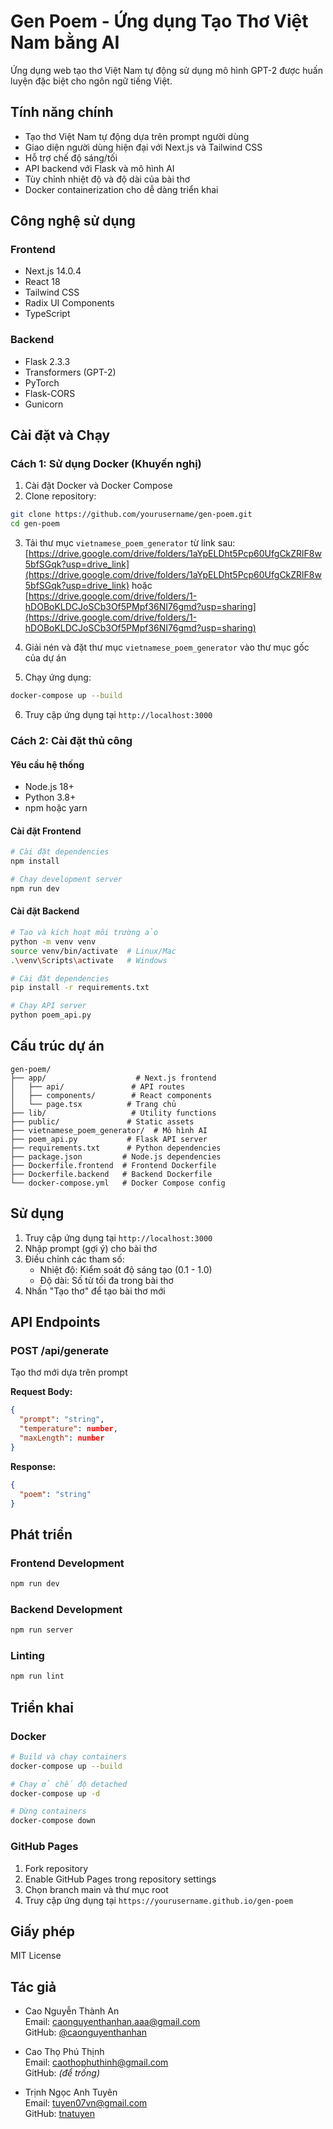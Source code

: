 # Gen Poem - Ứng dụng Tạo Thơ Việt Nam bằng AI

Ứng dụng web tạo thơ Việt Nam tự động sử dụng mô hình GPT-2 được huấn luyện đặc biệt cho ngôn ngữ tiếng Việt.

## Tính năng chính

- Tạo thơ Việt Nam tự động dựa trên prompt người dùng
- Giao diện người dùng hiện đại với Next.js và Tailwind CSS
- Hỗ trợ chế độ sáng/tối
- API backend với Flask và mô hình AI
- Tùy chỉnh nhiệt độ và độ dài của bài thơ
- Docker containerization cho dễ dàng triển khai

## Công nghệ sử dụng

### Frontend
- Next.js 14.0.4
- React 18
- Tailwind CSS
- Radix UI Components
- TypeScript

### Backend
- Flask 2.3.3
- Transformers (GPT-2)
- PyTorch
- Flask-CORS
- Gunicorn

## Cài đặt và Chạy

### Cách 1: Sử dụng Docker (Khuyến nghị)

1. Cài đặt Docker và Docker Compose
2. Clone repository:
```bash
git clone https://github.com/yourusername/gen-poem.git
cd gen-poem
```

3. Tải thư mục `vietnamese_poem_generator` từ link sau:
   [https://drive.google.com/drive/folders/1aYpELDht5Pcp60UfgCkZRlF8w5bfSGqk?usp=drive_link](https://drive.google.com/drive/folders/1aYpELDht5Pcp60UfgCkZRlF8w5bfSGqk?usp=drive_link)
   hoặc
   [https://drive.google.com/drive/folders/1-hDOBoKLDCJoSCb3Of5PMpf36NI76gmd?usp=sharing](https://drive.google.com/drive/folders/1-hDOBoKLDCJoSCb3Of5PMpf36NI76gmd?usp=sharing)
5. Giải nén và đặt thư mục `vietnamese_poem_generator` vào thư mục gốc của dự án

6. Chạy ứng dụng:
```bash
docker-compose up --build
```

6. Truy cập ứng dụng tại `http://localhost:3000`

### Cách 2: Cài đặt thủ công

#### Yêu cầu hệ thống
- Node.js 18+
- Python 3.8+
- npm hoặc yarn

#### Cài đặt Frontend
```bash
# Cài đặt dependencies
npm install

# Chạy development server
npm run dev
```

#### Cài đặt Backend
```bash
# Tạo và kích hoạt môi trường ảo
python -m venv venv
source venv/bin/activate  # Linux/Mac
.\venv\Scripts\activate   # Windows

# Cài đặt dependencies
pip install -r requirements.txt

# Chạy API server
python poem_api.py
```

## Cấu trúc dự án

```
gen-poem/
├── app/                    # Next.js frontend
│   ├── api/               # API routes
│   ├── components/        # React components
│   └── page.tsx          # Trang chủ
├── lib/                   # Utility functions
├── public/               # Static assets
├── vietnamese_poem_generator/  # Mô hình AI
├── poem_api.py           # Flask API server
├── requirements.txt      # Python dependencies
├── package.json         # Node.js dependencies
├── Dockerfile.frontend  # Frontend Dockerfile
├── Dockerfile.backend   # Backend Dockerfile
└── docker-compose.yml   # Docker Compose config
```

## Sử dụng

1. Truy cập ứng dụng tại `http://localhost:3000`
2. Nhập prompt (gợi ý) cho bài thơ
3. Điều chỉnh các tham số:
   - Nhiệt độ: Kiểm soát độ sáng tạo (0.1 - 1.0)
   - Độ dài: Số từ tối đa trong bài thơ
4. Nhấn "Tạo thơ" để tạo bài thơ mới

## API Endpoints

### POST /api/generate
Tạo thơ mới dựa trên prompt

**Request Body:**
```json
{
  "prompt": "string",
  "temperature": number,
  "maxLength": number
}
```

**Response:**
```json
{
  "poem": "string"
}
```

## Phát triển

### Frontend Development
```bash
npm run dev
```

### Backend Development
```bash
npm run server
```

### Linting
```bash
npm run lint
```

## Triển khai

### Docker
```bash
# Build và chạy containers
docker-compose up --build

# Chạy ở chế độ detached
docker-compose up -d

# Dừng containers
docker-compose down
```

### GitHub Pages
1. Fork repository
2. Enable GitHub Pages trong repository settings
3. Chọn branch main và thư mục root
4. Truy cập ứng dụng tại `https://yourusername.github.io/gen-poem`

## Giấy phép

MIT License

## Tác giả

- Cao Nguyễn Thành An  
  Email: caonguyenthanhan.aaa@gmail.com  
  GitHub: [@caonguyenthanhan](https://github.com/caonguyenthanhan)

- Cao Thọ Phú Thịnh  
  Email: caothophuthinh@gmail.com  
  GitHub: *(để trống)*

- Trịnh Ngọc Anh Tuyên  
  Email: tuyen07vn@gmail.com  
  GitHub: [tnatuyen](https://github.com/tnatuyen)
